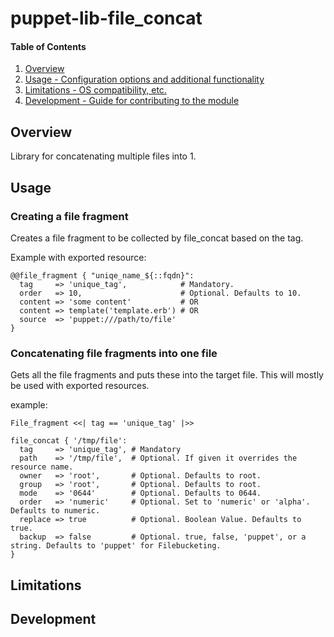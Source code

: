 # puppet-lib-file_concat

#### Table of Contents

1. [Overview](#overview)
2. [Usage - Configuration options and additional functionality](#usage)
3. [Limitations - OS compatibility, etc.](#limitations)
4. [Development - Guide for contributing to the module](#development)

## Overview

Library for concatenating multiple files into 1.

## Usage

### Creating a file fragment

Creates a file fragment to be collected by file_concat based on the tag.

Example with exported resource:

    @@file_fragment { "uniqe_name_${::fqdn}":
      tag     => 'unique_tag',            # Mandatory.
      order   => 10,                      # Optional. Defaults to 10.
      content => 'some content'           # OR
      content => template('template.erb') # OR
      source  => 'puppet:///path/to/file'
    }

### Concatenating file fragments into one file

Gets all the file fragments and puts these into the target file.
This will mostly be used with exported resources.

example:
    
    File_fragment <<| tag == 'unique_tag' |>>

    file_concat { '/tmp/file':
      tag     => 'unique_tag', # Mandatory
      path    => '/tmp/file',  # Optional. If given it overrides the resource name.
      owner   => 'root',       # Optional. Defaults to root.
      group   => 'root',       # Optional. Defaults to root.
      mode    => '0644'        # Optional. Defaults to 0644.
      order   => 'numeric'     # Optional. Set to 'numeric' or 'alpha'. Defaults to numeric.
      replace => true          # Optional. Boolean Value. Defaults to true.
      backup  => false         # Optional. true, false, 'puppet', or a string. Defaults to 'puppet' for Filebucketing.
    }

## Limitations

## Development

